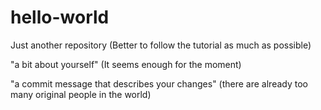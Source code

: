 # hello-world
Just another repository (Better to follow the tutorial as much as possible)

"a bit about yourself" (It seems enough for the moment)

"a commit message that describes your changes" (there are already too many original people in the world)

